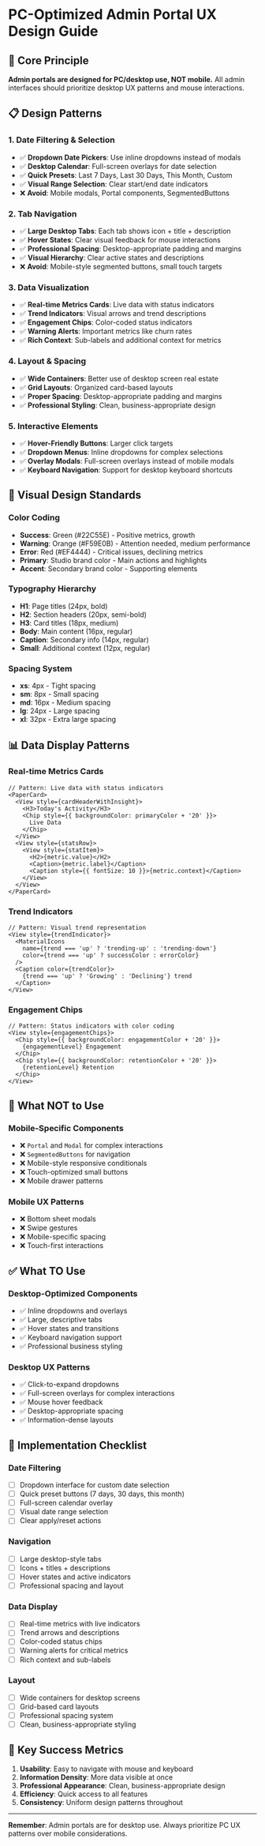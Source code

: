 # PC-Optimized Admin Portal UX Design Guide

## 🎯 Core Principle
**Admin portals are designed for PC/desktop use, NOT mobile.** All admin interfaces should prioritize desktop UX patterns and mouse interactions.

## 📋 Design Patterns

### 1. **Date Filtering & Selection**
- ✅ **Dropdown Date Pickers**: Use inline dropdowns instead of modals
- ✅ **Desktop Calendar**: Full-screen overlays for date selection
- ✅ **Quick Presets**: Last 7 Days, Last 30 Days, This Month, Custom
- ✅ **Visual Range Selection**: Clear start/end date indicators
- ❌ **Avoid**: Mobile modals, Portal components, SegmentedButtons

### 2. **Tab Navigation**
- ✅ **Large Desktop Tabs**: Each tab shows icon + title + description
- ✅ **Hover States**: Clear visual feedback for mouse interactions
- ✅ **Professional Spacing**: Desktop-appropriate padding and margins
- ✅ **Visual Hierarchy**: Clear active states and descriptions
- ❌ **Avoid**: Mobile-style segmented buttons, small touch targets

### 3. **Data Visualization**
- ✅ **Real-time Metrics Cards**: Live data with status indicators
- ✅ **Trend Indicators**: Visual arrows and trend descriptions
- ✅ **Engagement Chips**: Color-coded status indicators
- ✅ **Warning Alerts**: Important metrics like churn rates
- ✅ **Rich Context**: Sub-labels and additional context for metrics

### 4. **Layout & Spacing**
- ✅ **Wide Containers**: Better use of desktop screen real estate
- ✅ **Grid Layouts**: Organized card-based layouts
- ✅ **Proper Spacing**: Desktop-appropriate padding and margins
- ✅ **Professional Styling**: Clean, business-appropriate design

### 5. **Interactive Elements**
- ✅ **Hover-Friendly Buttons**: Larger click targets
- ✅ **Dropdown Menus**: Inline dropdowns for complex selections
- ✅ **Overlay Modals**: Full-screen overlays instead of mobile modals
- ✅ **Keyboard Navigation**: Support for desktop keyboard shortcuts

## 🎨 Visual Design Standards

### Color Coding
- **Success**: Green (#22C55E) - Positive metrics, growth
- **Warning**: Orange (#F59E0B) - Attention needed, medium performance
- **Error**: Red (#EF4444) - Critical issues, declining metrics
- **Primary**: Studio brand color - Main actions and highlights
- **Accent**: Secondary brand color - Supporting elements

### Typography Hierarchy
- **H1**: Page titles (24px, bold)
- **H2**: Section headers (20px, semi-bold)
- **H3**: Card titles (18px, medium)
- **Body**: Main content (16px, regular)
- **Caption**: Secondary info (14px, regular)
- **Small**: Additional context (12px, regular)

### Spacing System
- **xs**: 4px - Tight spacing
- **sm**: 8px - Small spacing
- **md**: 16px - Medium spacing
- **lg**: 24px - Large spacing
- **xl**: 32px - Extra large spacing

## 📊 Data Display Patterns

### Real-time Metrics Cards
```tsx
// Pattern: Live data with status indicators
<PaperCard>
  <View style={cardHeaderWithInsight}>
    <H3>Today's Activity</H3>
    <Chip style={{ backgroundColor: primaryColor + '20' }}>
      Live Data
    </Chip>
  </View>
  <View style={statsRow}>
    <View style={statItem}>
      <H2>{metric.value}</H2>
      <Caption>{metric.label}</Caption>
      <Caption style={{ fontSize: 10 }}>{metric.context}</Caption>
    </View>
  </View>
</PaperCard>
```

### Trend Indicators
```tsx
// Pattern: Visual trend representation
<View style={trendIndicator}>
  <MaterialIcons 
    name={trend === 'up' ? 'trending-up' : 'trending-down'} 
    color={trend === 'up' ? successColor : errorColor} 
  />
  <Caption color={trendColor}>
    {trend === 'up' ? 'Growing' : 'Declining'} trend
  </Caption>
</View>
```

### Engagement Chips
```tsx
// Pattern: Status indicators with color coding
<View style={engagementChips}>
  <Chip style={{ backgroundColor: engagementColor + '20' }}>
    {engagementLevel} Engagement
  </Chip>
  <Chip style={{ backgroundColor: retentionColor + '20' }}>
    {retentionLevel} Retention
  </Chip>
</View>
```

## 🚫 What NOT to Use

### Mobile-Specific Components
- ❌ `Portal` and `Modal` for complex interactions
- ❌ `SegmentedButtons` for navigation
- ❌ Mobile-style responsive conditionals
- ❌ Touch-optimized small buttons
- ❌ Mobile drawer patterns

### Mobile UX Patterns
- ❌ Bottom sheet modals
- ❌ Swipe gestures
- ❌ Mobile-specific spacing
- ❌ Touch-first interactions

## ✅ What TO Use

### Desktop-Optimized Components
- ✅ Inline dropdowns and overlays
- ✅ Large, descriptive tabs
- ✅ Hover states and transitions
- ✅ Keyboard navigation support
- ✅ Professional business styling

### Desktop UX Patterns
- ✅ Click-to-expand dropdowns
- ✅ Full-screen overlays for complex interactions
- ✅ Mouse hover feedback
- ✅ Desktop-appropriate spacing
- ✅ Information-dense layouts

## 📝 Implementation Checklist

### Date Filtering
- [ ] Dropdown interface for custom date selection
- [ ] Quick preset buttons (7 days, 30 days, this month)
- [ ] Full-screen calendar overlay
- [ ] Visual date range selection
- [ ] Clear apply/reset actions

### Navigation
- [ ] Large desktop-style tabs
- [ ] Icons + titles + descriptions
- [ ] Hover states and active indicators
- [ ] Professional spacing and layout

### Data Display
- [ ] Real-time metrics with live indicators
- [ ] Trend arrows and descriptions
- [ ] Color-coded status chips
- [ ] Warning alerts for critical metrics
- [ ] Rich context and sub-labels

### Layout
- [ ] Wide containers for desktop screens
- [ ] Grid-based card layouts
- [ ] Professional spacing system
- [ ] Clean, business-appropriate styling

## 🎯 Key Success Metrics

1. **Usability**: Easy to navigate with mouse and keyboard
2. **Information Density**: More data visible at once
3. **Professional Appearance**: Clean, business-appropriate design
4. **Efficiency**: Quick access to all features
5. **Consistency**: Uniform design patterns throughout

---

**Remember**: Admin portals are for desktop use. Always prioritize PC UX patterns over mobile considerations.
